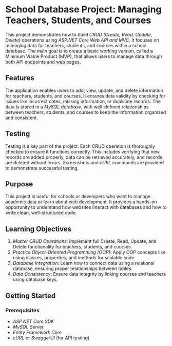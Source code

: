 # School Database Project: Managing Teachers, Students, and Courses

This project demonstrates how to build *CRUD (Create, Read, Update, Delete)* operations using *ASP.NET Core Web API and MVC*. It focuses on managing data for teachers, students, and courses within a school database. The main goal is to create a basic working version, called a Minimum Viable Product (MVP), that allows users to manage data through both API endpoints and web pages.

## Features

The application enables users to add, view, update, and delete information for teachers, students, and courses. It ensures data validity by checking for issues like incorrect dates, missing information, or duplicate records. The data is stored in a *MySQL database*, with well-defined relationships between teachers, students, and courses to keep the information organized and consistent.

## Testing

Testing is a key part of the project. Each CRUD operation is thoroughly checked to ensure it functions correctly. This includes verifying that new records are added properly, data can be retrieved accurately, and records are deleted without errors. Screenshots and *cURL* commands are provided to demonstrate successful testing.

## Purpose

This project is useful for schools or developers who want to manage academic data or learn about web development. It provides a hands-on opportunity to understand how websites interact with databases and how to write clean, well-structured code.

## Learning Objectives

1. *Master CRUD Operations*: Implement full Create, Read, Update, and Delete functionality for teachers, students, and courses.
2. *Practice Object-Oriented Programming (OOP)*: Apply OOP concepts like using classes, properties, and methods for scalable code.
3. *Database Integration*: Learn how to connect data using a relational database, ensuring proper relationships between tables.
4. *Data Consistency*: Ensure data integrity by linking courses and teachers using database keys.

## Getting Started

### Prerequisites

- *ASP.NET Core SDK*
- *MySQL Server*
- *Entity Framework Core*
- *cURL* or *SwaggerUI* (for API testing)
